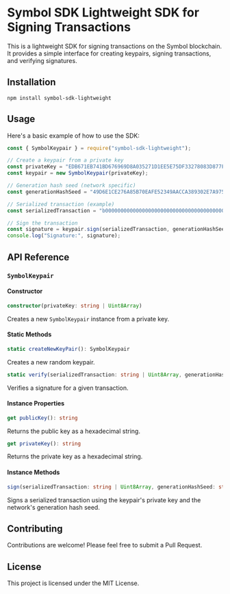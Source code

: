 # Symbol SDK Lightweight SDK for Signing Transactions

This is a lightweight SDK for signing transactions on the Symbol blockchain. It provides a simple interface for creating keypairs, signing transactions, and verifying signatures.

## Installation

```
npm install symbol-sdk-lightweight
```

## Usage

Here's a basic example of how to use the SDK:

```javascript
const { SymbolKeypair } = require("symbol-sdk-lightweight");

// Create a keypair from a private key
const privateKey = "EDB671EB741BD676969D8A035271D1EE5E75DF33278083D877F23615EB839FEC";
const keypair = new SymbolKeypair(privateKey);

// Generation hash seed (network specific)
const generationHashSeed = "49D6E1CE276A85B70EAFE52349AACCA389302E7A9754BCF1221E79494FC665A4";

// Serialized transaction (example)
const serializedTransaction = "b0000000000000000000000000000000000000000000000000000000000000000000000000000000000000000000000000000000000000000000000000000000000000000000000087da603e7be5656c45692d5fc7f6d0ef8f24bb7a5c10ed5fda8c5cfbc49fcbc8000000000198544140420f00000000004f0047c709000000988e1191a25a88142c2fb3f69787576e3dc713efc1ce4de90000010000000000cc403c7a113bdf7c40420f0000000000";

// Sign the transaction
const signature = keypair.sign(serializedTransaction, generationHashSeed);
console.log("Signature:", signature);
```

## API Reference

### `SymbolKeypair`

#### Constructor

```typescript
constructor(privateKey: string | Uint8Array)
```

Creates a new `SymbolKeypair` instance from a private key.

#### Static Methods

```typescript
static createNewKeyPair(): SymbolKeypair
```

Creates a new random keypair.

```typescript
static verify(serializedTransaction: string | Uint8Array, generationHashSeed: string | Uint8Array, signature: string | Uint8Array, publicKey: string | Uint8Array): boolean
```

Verifies a signature for a given transaction.

#### Instance Properties

```typescript
get publicKey(): string
```

Returns the public key as a hexadecimal string.

```typescript
get privateKey(): string
```

Returns the private key as a hexadecimal string.

#### Instance Methods

```typescript
sign(serializedTransaction: string | Uint8Array, generationHashSeed: string | Uint8Array): string
```

Signs a serialized transaction using the keypair's private key and the network's generation hash seed.

## Contributing

Contributions are welcome! Please feel free to submit a Pull Request.

## License

This project is licensed under the MIT License.

